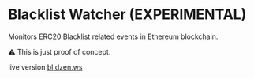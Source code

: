 # Blacklist Watcher (EXPERIMENTAL)

Monitors ERC20 Blacklist related events in Ethereum blockchain.

⚠️ This is just proof of concept.

live version [bl.dzen.ws](https://bl.dzen.ws/)

